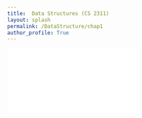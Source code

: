 ```yaml
---
title:  Data Structures (CS 2311)
layout: splash
permalink: /DataStructure/chap1
author_profile: True
---
```

<embed src="/_pages/CS2311/01_AlgorithmAnalysis.pdf" type="application/pdf">
